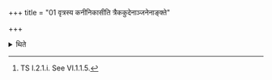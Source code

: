 +++
title = "01 वृत्रस्य कनीनिकासीति त्रैककुदेनाञ्जनेनाङ्क्ते"

+++

<details><summary>थिते</summary>

1. With vr̥trasya kanīnikāsi...[^1] (the sacrificer) applies collyrium obtained from the Trikakud (-mountain) (to his eyes).  


[^1]: TS I.2.1.i. See VI.1.1.5.
</details>
